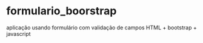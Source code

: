 # formulario_boorstrap
aplicação usando formulário com validação de campos HTML + bootstrap + javascript
